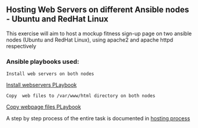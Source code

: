 ## Hosting Web Servers on different Ansible nodes - Ubuntu and RedHat Linux

This exercise will aim to host a mockup fitness sign-up page on two ansible nodes (Ubuntu and RedHat Linux), using apache2 and apache httpd respectively

### Ansible playbooks used:

`Install web servers on both nodes`

[Install webservers PLaybook](./playbooks/install_web_servers.yml)

`Copy  web files to /var/www/html directory on both nodes`

[Copy webpage files PLaybook](./playbooks/ansible_copy_files.yml)

A step by step process of the entire task is documented in [hosting process](./hosting-process.md)
